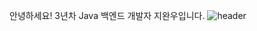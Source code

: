 
안녕하세요! 3년차 Java 백엔드 개발자 지완우입니다.
![header](https://capsule-render.vercel.app/api?type=waving&color=0:000000,100:c0c0c0&height=180&section=header&text=Jinsim's%20Github%20Page&fontSize=50&fontColor=ffffff&fontAlignY=38&animation=twinkling)

<br/>
